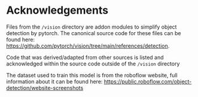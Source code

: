 # Acknowledgements

Files from the `/vision` directory are addon modules to simplify object detection by pytorch. The canonical source code for these
files can be found here: https://github.com/pytorch/vision/tree/main/references/detection.

Code that was derived/adapted from other sources is listed and acknowledged within the source code outside of the `/vision` directory

The dataset used to train this model is from the roboflow website, full information about it can be found here:
https://public.roboflow.com/object-detection/website-screenshots
